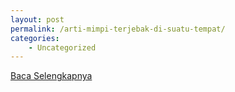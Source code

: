```yaml
---
layout: post
permalink: /arti-mimpi-terjebak-di-suatu-tempat/
categories:
    - Uncategorized
---
```


[Baca Selengkapnya](/05)